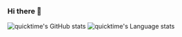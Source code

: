### Hi there 👋

![quicktime's GitHub stats](https://github-readme-stats-seven-psi-53.vercel.app/api?username=quicktime&show_icons=true&theme=radical)
![quicktime's Language stats](https://github-readme-stats-seven-psi-53.vercel.app/api/top-langs?username=quicktime&show_icons=true&theme=radical)

<!--
**quicktime/quicktime** is a ✨ _special_ ✨ repository because its `README.md` (this file) appears on your GitHub profile.

Here are some ideas to get you started:

- 🔭 I’m currently working on ...
- 🌱 I’m currently learning ...
- 👯 I’m looking to collaborate on ...
- 🤔 I’m looking for help with ...
- 💬 Ask me about ...
- 📫 How to reach me: ...
- 😄 Pronouns: ...
- ⚡ Fun fact: ...
-->
